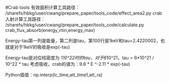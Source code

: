 #Crab tools
有效面积计算工具路径：
/sharefs/hbkg/user/cwang/prepare_paper/tools_code/effect_area2.py
crab入射计算工具路径：
/sharefs/hbkg/user/cwang/prepare_paper/tools_code/calculate.py  crab_flux_absorb(energy_min,energy_max)

Energy-tau第一列是能量，第二列是tau，第100行是1keV和tau=2.4220002，也就是对于1keV的吸收是exp(-tau)

Energy-tau是对应柱密度为 1*10^22时的tau，对于6*10^21，tau = 6*10^21 / 10^22 * tau
考虑吸收，crab的谱为：9.8 * E ^-2.11 * exp(-tau)


Python插值：np.interp(lc_time,att_time1,att_ra)
